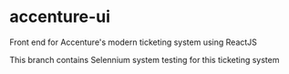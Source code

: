 # accenture-ui
Front end for Accenture's modern ticketing system using ReactJS

This branch contains Selennium system testing for this ticketing system
